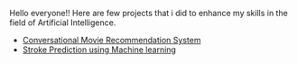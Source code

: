Hello everyone!!
Here are few projects that i did to enhance my skills in the field of Artificial Intelligence.
- [Conversational Movie Recommendation System](https://github.com/AbinandhiniDM/Projects/tree/main/Recommendation%20using%20llm)
- [Stroke Prediction using Machine learning](https://github.com/AbinandhiniDM/Projects/tree/main/Stroke%20Prediction)
